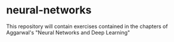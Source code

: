 # neural-networks
This repository will contain exercises contained in the chapters of  Aggarwal's "Neural Networks and Deep Learning"
